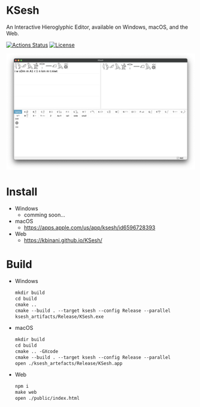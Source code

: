 # KSesh

An Interactive Hieroglyphic Editor, available on Windows, macOS, and the Web.

[![Actions Status](https://github.com/kbinani/KSesh/workflows/CI/badge.svg)](https://github.com/kbinani/KSesh/actions)
[![License](https://img.shields.io/github/license/kbinani/KSesh)](https://www.gnu.org/licenses/agpl-3.0.html)

![screenshot](https://raw.githubusercontent.com/kbinani/KSesh/main/pkg/app-store/screenshot.png)

# Install

- Windows
  - comming soon...
- macOS
  - https://apps.apple.com/us/app/ksesh/id6596728393
- Web
  - https://kbinani.github.io/KSesh/

# Build

- Windows
  ```
  mkdir build
  cd build
  cmake ..
  cmake --build . --target ksesh --config Release --parallel
  ksesh_artifacts/Release/KSesh.exe
  ```

- macOS
  ```
  mkdir build
  cd build
  cmake .. -GXcode
  cmake --build . --target ksesh --config Release --parallel
  open ./ksesh_artefacts/Release/KSesh.app
  ```

- Web
  ```
  npm i
  make web
  open ./public/index.html
  ```
